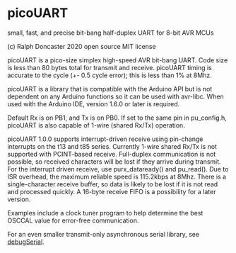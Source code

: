 # picoUART
small, fast, and precise bit-bang half-duplex UART for 8-bit AVR MCUs

(c) Ralph Doncaster 2020 open source MIT license

picoUART is a pico-size simplex high-speed AVR bit-bang UART.
Code size is less than 80 bytes total for transmit and receive.
picoUART timing is accurate to the cycle (+- 0.5 cycle error);
this is less than 1% at 8Mhz.

picoUART is a library that is compatible with the Arduino API but is not
 dependent on any Arduino functions so it can be used with avr-libc.  When used with the Arduino IDE, version 1.6.0 or later is required.

Default Rx is on PB1, and Tx is on PB0.  If set to the same pin in pu_config.h, picoUART is also capable of 1-wire (shared Rx/Tx) operation.

picoUART 1.0.0 supports interrupt-driven receive using pin-change interrupts on the t13 and t85 series.  Currently 1-wire shared Rx/Tx is not supported with PCINT-based receive. Full-duplex communication is not possible, so received characters will be lost if they arrive during transmit.  For the interrupt driven receive, use purx_dataready() and pu_read().  Due to ISR overhead, the maximum reliable speed is 115.2kbps at 8Mhz.  There is a single-character receive buffer, so data is likely to be lost if it is not read and processed quickly.  A 16-byte receive FIFO is a possibility for a later version.

Examples include a clock tuner program to help determine the best OSCCAL value for error-free communication.

For an even smaller transmit-only asynchronous serial library, see <a href="https://github.com/nerdralph/debugSerial">debugSerial</a>.
